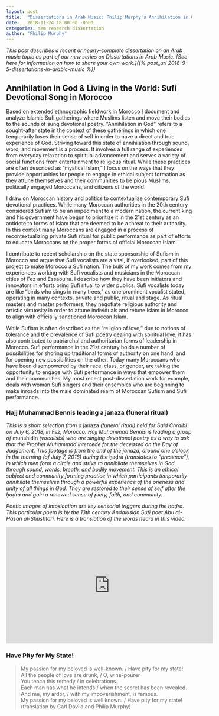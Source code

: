 ```yaml
---
layout: post
title:  "Dissertations in Arab Music: Philip Murphy's Annihilation in God & Living in the World"
date:   2018-11-24 18:00:00 -0500
categories: sem research dissertation
author: "Philip Murphy"
---
```

*This post describes a recent or nearly-complete dissertation on an Arab music topic as part of our new series on Dissertations in Arab Music. [See here for information on how to share your own work.]({% post_url 2018-9-5-dissertations-in-arabic-music %})*

## Annihilation in God & Living in the World: Sufi Devotional Song in Morocco

Based on extended ethnographic fieldwork in Morocco I document and analyze Islamic Sufi gatherings where Muslims listen and move their bodies to the sounds of sung devotional poetry. “Annihilation in God” refers to a sought-after state in the context of these gatherings in which one temporarily loses their sense of self in order to have a direct and true experience of God. Striving toward this state of annihilation through sound, word, and movement is a process. It involves a full range of experiences from everyday relaxation to spiritual advancement and serves a variety of social functions from entertainment to religious ritual. While these practices are often described as “mystical Islam,” I focus on the ways that they provide opportunities for people to engage in ethical subject formation as they attune themselves and their communities to be pious Muslims, politically engaged Moroccans, and citizens of the world.

I draw on Moroccan history and politics to contextualize contemporary Sufi devotional practices. While many Moroccan authorities in the 20th century considered Sufism to be an impediment to a modern nation, the current king and his government have begun to prioritize it in the 21st century as an antidote to forms of Islam that are deemed to be a threat to their authority. In this context many Moroccans are engaged in a process of recontextualizing private Sufi ritual for public performance as part of efforts to educate Moroccans on the proper forms of official Moroccan Islam.

I contribute to recent scholarship on the state sponsorship of Sufism in Morocco and argue that Sufi vocalists are a vital, if overlooked, part of this project to make Morocco a Sufi nation. The bulk of my work comes from my experiences working with Sufi vocalists and musicians in the Moroccan cities of Fez and Essaouira. I describe how they have been initiators and innovators in efforts bring Sufi ritual to wider publics. Sufi vocalists today are like “birds who sings in many trees,” as one prominent vocalist stated, operating in many contexts, private and public, ritual and stage. As ritual masters and master performers, they negotiate religious authority and artistic virtuosity in order to attune individuals and retune Islam in Morocco to align with officially sanctioned Moroccan Islam.

While Sufism is often described as the “religion of love,” due to notions of tolerance and the prevalence of Sufi poetry dealing with spiritual love, it has also contributed to patriarchal and authoritarian forms of leadership in Morocco. Sufi performance in the 21st century holds a number of possibilities for shoring up traditional forms of authority on one hand, and for opening new possibilities on the other. Today many Moroccans who have been disempowered by their race, class, or gender, are taking the opportunity to engage with Sufi performance in ways that empower them and their communities. My most recent post-dissertation work for example, deals with woman Sufi singers and their ensembles who are beginning to make inroads into the male dominated realm of Moroccan Sufism and Sufi performance.  

### Hajj Muhammad Bennis leading a janaza (funeral ritual)

*This is a short selection from a* janaza *(funeral ritual) held for Said Chraibi on July 6, 2018, in Fez, Morocco. Hajj Muhammad Bennis is leading a group of* munshidin *(vocalists) who are singing devotional poetry as a way to ask that the Prophet Muhammad intercede for the deceased on the Day of Judgement. This footage is from the end of the janaza, around one o’clock in the morning (of July 7, 2018) during the* ḥaḍra *(translates to “presence”), in which men form a circle and strive to annihilate themselves in God through sound, words, breath, and bodily movement. This is an ethical subject and community forming practice in which participants temporarily annihilate themselves through a powerful experience of the oneness and unity of all things in God. They are restored to their sense of self after the ḥaḍra and gain a renewed sense of piety, faith, and community.*

*Poetic images of intoxication are key sensorial triggers during the ḥaḍra. This particular poem is by the 13th century Andalusian Sufi poet Abu al-Hasan al-Shushtari. Here is a translation of the words heard in this video:*

<iframe width="560" height="315" src="https://www.youtube.com/embed/aQQpagBRI6g" frameborder="0" allow="accelerometer; autoplay; encrypted-media; gyroscope; picture-in-picture" allowfullscreen></iframe>

### Have Pity for My State!

>My passion for my beloved is well-known. / Have pity for my state!  
All the people of love are drunk, / O, wine-pourer  
You teach this remedy / in celebrations.  
Each man has what he intends / when the secret has been revealed.  
And me, my ardor, / with my impoverishment, is famous.  
My passion for my beloved is well known. / Have pity for my state!  
(translation by Carl Davila and Philip Murphy)
